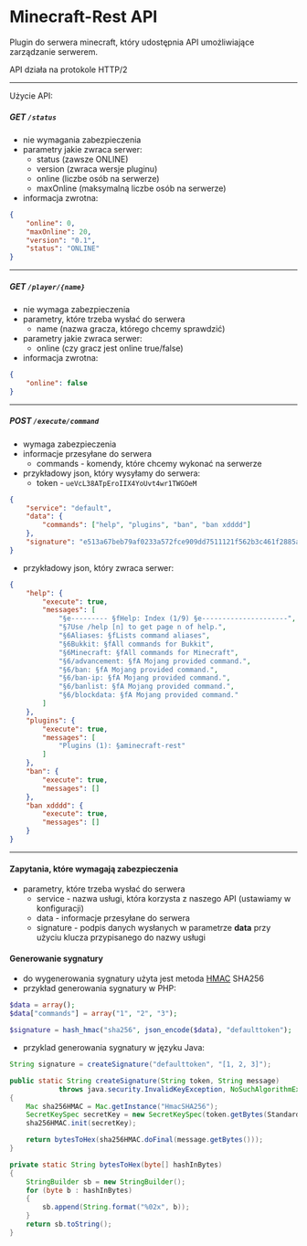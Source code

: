 # Minecraft-Rest API

Plugin do serwera minecraft, który udostępnia API umożliwiające zarządzanie serwerem.

API działa na protokole HTTP/2

___
Użycie API:

##### GET `/status`
- nie wymagania zabezpieczenia
- parametry jakie zwraca serwer:
  - status (zawsze ONLINE)
  - version (zwraca wersje pluginu)
  - online (liczbe osób na serwerze)
  - maxOnline (maksymalną liczbe osób na serwerze)
- informacja zwrotna:
```json
{
    "online": 0,
    "maxOnline": 20,
    "version": "0.1",
    "status": "ONLINE"
}
```
___

##### GET `/player/{name}`
- nie wymaga zabezpieczenia
- parametry, które trzeba wysłać do serwera
  - name (nazwa gracza, którego chcemy sprawdzić)
- parametry jakie zwraca serwer:
  - online (czy gracz jest online true/false)
- informacja zwrotna:
```json
{
    "online": false
}
```
___
##### POST `/execute/command`
- wymaga zabezpieczenia
- informacje przesyłane do serwera
  - commands - komendy, które chcemy wykonać na serwerze
- przykładowy json, który wysyłamy do serwera:
  - token - `ueVcL38ATpEroIIX4YoUvt4wr1TWGOeM`
```json
{
    "service": "default",
    "data": {
        "commands": ["help", "plugins", "ban", "ban xdddd"]
    }, 
    "signature": "e513a67beb79af0233a572fce909dd7511121f562b3c461f2885a64aeb522b54"
}
```
- przykładowy json, który zwraca serwer:
```json
{
    "help": {
        "execute": true,
        "messages": [
            "§e--------- §fHelp: Index (1/9) §e---------------------",
            "§7Use /help [n] to get page n of help.",
            "§6Aliases: §fLists command aliases",
            "§6Bukkit: §fAll commands for Bukkit",
            "§6Minecraft: §fAll commands for Minecraft",
            "§6/advancement: §fA Mojang provided command.",
            "§6/ban: §fA Mojang provided command.",
            "§6/ban-ip: §fA Mojang provided command.",
            "§6/banlist: §fA Mojang provided command.",
            "§6/blockdata: §fA Mojang provided command."
        ]
    },	
    "plugins": {
        "execute": true,
        "messages": [
            "Plugins (1): §aminecraft-rest"
        ]
    },
    "ban": {
        "execute": true,
        "messages": []
    },
    "ban xdddd": {
        "execute": true,
        "messages": []
    }
}
```

___
#### Zapytania, które wymagają zabezpieczenia
- parametry, które trzeba wysłać do serwera
  - service - nazwa usługi, która korzysta z naszego API (ustawiamy w konfiguracji)
  - data - informacje przesyłane do serwera
  - signature - podpis danych wysłanych w parametrze **data** przy użyciu klucza przypisanego do nazwy usługi

#### Generowanie sygnatury
- do wygenerowania sygnatury użyta jest metoda [HMAC](https://pl.wikipedia.org/wiki/HMAC) SHA256
- przykład generowania sygnatury w PHP:
```php
$data = array();
$data["commands"] = array("1", "2", "3");

$signature = hash_hmac("sha256", json_encode($data), "defaulttoken");
```
- przyklad generowania sygnatury w języku Java:
```java
String signature = createSignature("defaulttoken", "[1, 2, 3]");

public static String createSignature(String token, String message)
            throws java.security.InvalidKeyException, NoSuchAlgorithmException
{
    Mac sha256HMAC = Mac.getInstance("HmacSHA256");
    SecretKeySpec secretKey = new SecretKeySpec(token.getBytes(StandardCharsets.UTF_8), "HmacSHA256");
    sha256HMAC.init(secretKey);

    return bytesToHex(sha256HMAC.doFinal(message.getBytes()));
}

private static String bytesToHex(byte[] hashInBytes)
{
    StringBuilder sb = new StringBuilder();
    for (byte b : hashInBytes)
    {
        sb.append(String.format("%02x", b));
    }
    return sb.toString();
}
```